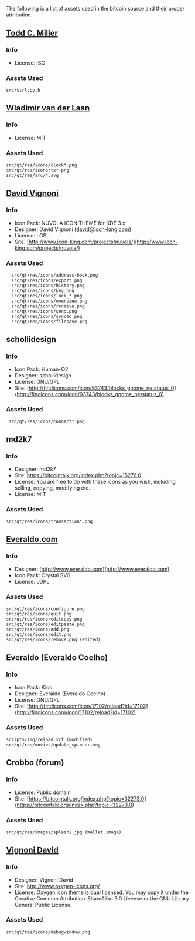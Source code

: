 The following is a list of assets used in the bitcoin source and their proper attribution.

[Todd C. Miller](mailto:Todd.Miller@courtesan.com)
------------------------------------------
### Info
* License: ISC

### Assets Used
	src/strlcpy.h


[Wladimir van der Laan](https://github.com/laanwj)
--------------------------------------------------
### Info
* License: MIT

### Assets Used
	src/qt/res/icons/clock*.png
	src/qt/res/icons/tx*.png
	src/qt/res/src/*.svg

[David Vignoni](www.icon-king.com)
-----------------------
### Info
* Icon Pack: NUVOLA ICON THEME for KDE 3.x
* Designer: David Vignoni (david@icon-king.com)
* License: LGPL
* Site: [http://www.icon-king.com/projects/nuvola/](http://www.icon-king.com/projects/nuvola/)

### Assets Used
	  src/qt/res/icons/address-book.png
	  src/qt/res/icons/export.png
      src/qt/res/icons/history.png
	  src/qt/res/icons/key.png
      src/qt/res/icons/lock_*.png
	  src/qt/res/icons/overview.png
      src/qt/res/icons/receive.png
	  src/qt/res/icons/send.png
      src/qt/res/icons/synced.png
	  src/qt/res/icons/filesave.png

schollidesign
-------------
### Info
* Icon Pack: Human-O2
* Designer: schollidesign
* License: GNU/GPL
* Site: [http://findicons.com/icon/93743/blocks_gnome_netstatus_0](http://findicons.com/icon/93743/blocks_gnome_netstatus_0)

### Assets Used
	 src/qt/res/icons/connect*.png

md2k7
-----
### Info
* Designer: md2k7
* Site: https://bitcointalk.org/index.php?topic=15276.0
* License: You are free to do with these icons as you wish, including selling, copying, modifying etc.
* License: MIT

### Assets Used
	src/qt/res/icons/transaction*.png

[Everaldo.com](http://www.everaldo.com)
---------------------------------------
### Info
* Designer: [http://www.everaldo.com](http://www.everaldo.com)
* Icon Pack: Crystal SVG
* License: LGPL

### Assets Used
	src/qt/res/icons/configure.png
	src/qt/res/icons/quit.png
    src/qt/res/icons/editcopy.png
	src/qt/res/icons/editpaste.png
    src/qt/res/icons/add.png
	src/qt/res/icons/edit.png
    src/qt/res/icons/remove.png (edited)

Everaldo (Everaldo Coelho)
--------------------------
### Info
* Icon Pack: Kids
* Designer: Everaldo (Everaldo Coelho)
* License: GNU/GPL 
* Site: [http://findicons.com/icon/17102/reload?id=17102](http://findicons.com/icon/17102/reload?id=17102)
### Assets Used
	scripts/img/reload.xcf (modified)
	src/qt/res/movies/update_spinner.mng

Crobbo (forum)
--------------
### Info
* License: Public domain
* Site: [https://bitcointalk.org/index.php?topic=32273.0](https://bitcointalk.org/index.php?topic=32273.0)

### Assets Used
	src/qt/res/images/splash2.jpg (Wallet image)

[Vignoni David](http://www.oxygen-icons.org/)
-----------------------

### Info
* Designer: Vignoni David
* Site: http://www.oxygen-icons.org/
* License: Oxygen icon theme is dual licensed. You may copy it under the Creative Common Attribution-ShareAlike 3.0 License or the GNU Library General Public License.

### Assets Used
	src/qt/res/icons/debugwindow.png
